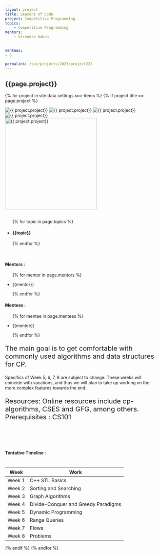 ```yaml
---
layout: project
title: Seasons of Code
project: Competitive Programming
topics:
    - Competitive Programming
mentors:
    - Virendra Kabra
  
    
mentees:
- 6  
    
permalink: /soc/projects/2023/project222
---
```


<h2 class="display1 m-3 p-3 text-center project-title">{{page.project}}</h2>

{% for project in site.data.settings.soc-items %}
{% if project.title == page.project %}

<div class ="img-soc d-block"> 
    <img src="{{ site.baseurl }}/{{ project.image }}" alt="{{ project.project}}" class="image-1">
    <img src="{{ site.baseurl }}/{{ project.image }}" alt="{{ project.project}}" class="image-2">
    <img src="{{ site.baseurl }}/{{ project.image }}" alt="{{ project.project}}" class="image-3">
    <img src="{{ site.baseurl }}/{{ project.image }}" alt="{{ project.project}}" class="image-4">
</div>
<div class = "mobile-img-soc">
  <img src="{{ site.baseurl }}/{{ project.image }}"  width = "300" height="300" alt="{{ project.project}}" class="border rounded">
  </div>
<div >
    <br>
    <ul>
        {% for topic in page.topics %}
        <li><h4 class="text-primary text-center topics">{{topic}}</h4></li>
        {% endfor %}
    </ul>
    <br>
    <h4 class="display3  ">Mentors :</h4> 
    <ul>
        {% for mentor in page.mentors %}
        <li><p class="lead">{{mentor}}</p></li>
        {% endfor %}
    </ul>
    <h4 class="display3  ">Mentees :</h4> 
    <ul>
        {% for mentee in page.mentees %}
        <li><p class="lead">{{mentee}}</p></li>
        {% endfor %}
    </ul>
</div>
<div>
    <p class="display3 project-desc" style = "font-size:22px;" >
        The main goal is to get comfortable with commonly used algorithms and data structures for CP.

Specifics of Week 5, 6, 7, 8 are subject to change. These weeks will coincide with vacations, and thus we will plan to take up working on the more complex features towards the end.
<p class="display3" style = "font-size:22px;" >
Resources:
 Online resources include cp-algorithms, CSES and GFG, among others.
        <br>
Prerequisites : CS101
</div>
<br>

<br>
<div class = "d-flex flex-wrap">
<div>
    <h4 class="display3" style="margin:40px 0px 40px 0px;">Tentative Timeline :</h4>
    <table class="table table-striped w-100">
    <thead>
        <tr>
        <th>Week</th>
        <th>Work</th>
        </tr>
    </thead>
    <tbody>
    <tr>
      <td  >Week 1</td>
      <td>C++ STL Basics</td>
    </tr>
    <tr>
      <td>Week 2</td>
      <td>Sorting and Searching </td>
    </tr>
    <tr>
      <td>Week 3</td>
      <td>Graph Algorithms</td>
    </tr>
    <tr>
      <td>Week 4</td>
      <td>Divide-Conquer and Greedy Paradigms</td>
    </tr>
    <tr>
      <td>Week 5</td>
      <td>Dynamic Programming</td>
    </tr>
    <tr>
      <td>Week 6</td>
      <td>Range Queries</td>
    </tr>
    <tr>
      <td>Week 7</td>
      <td>Flows</td>
    </tr>
    <tr>
      <td>Week 8</td>
      <td>Problems</td>
    </tbody>
    </table>
</div>
</div>
{% endif %}
{% endfor %}

